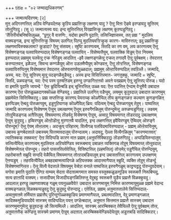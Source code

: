 +++
title = "०२ जन्माद्यधिकरणम्"

+++
जऩ्मात्यदिरणम्: [२]  
मुऩ् अदिगरणत्तिल् अऱिय वेण्डियदॆऩक् कूऱिय प्रह्मत्तिऱ्कु लक्षणम् यादु ? ऎऩ्ऱु विऩा ऎऴवे इरण्डावदु सूत्तिरम् तोऩ्ऱुगिऱदु। (सू २) जऩ्मात्यस्य यद: इन्द सूत्तिरत्तिल् पिरह्मत्तिऱ्कु लक्षणम् कूऱप्पडुगिऱदु। 'तैत्तिरीयोबनिषत्तिलुळ्ळ, "प्रुगुर् वै वारुणि:, यदोवा इमानि पूदाऩि; तत्विजिज्ञासस्व, तत् प्रह्म ” मुदलिय वाक्यङ्गळ्, इन्द सूत्तिरत्तिऱ्कु विषयम् उलगिल् पिऱप्पु मुदलियवऱ्ऱिऱ्कुक् कारण- माविरुत्तल्; इदु प्रह्मत्तिऱ्कु लक्षणमायिरुक्कलामा? कूडादा? ऎऩ्ऱु संसयम्। स्रुष्टि कारणत्वम्, स्तिदि का रण वम्, लय कारणत्वम् ऎऩ्ऱु विसेषणङ्गळ् पलवायिरुप्पदाल् विसेषणङ्गळ् पलवायिऩ् - विसेष्यत्तैयुम्, पलवाक्कि विडुम् ऎऩ्ऱ नियमम् इरुप्पदाल् प्रह्ममुम् पलवॆऩ्ऱु एऱ्क नेरिडुम् आदलिऩ् -इवै लक्षणङ्गळॆऩ्ऱु एऱ्कत् तगादवै ऎऩ्ऱु पूर्वबक्षम्। तेवदत्तऩ् करुप्पाऩवऩ्, इळैञऩ्, सिवन्द कण्गळैयुम् ऒत्त उडलमैप्पैयुम् कॊण्डवऩ्, ऎऩ्ऱु तोऱ्ऱत्तिल्, विसेषणङ्गळ् पलवायिरुप्पिऩुम् विसेष्यमाऩ तेवदत्तऩ् ऒरुवऩागवेयुळ्ळदाल्; प्रह्ममुम् ऒऩ्ऱायिरुप्पदिल् तवऱिल्लै। जऩ्मादि, अस्य, यद: ऎऩ्ऱु सूत्तिरम् मूऩ्ऱु पदङ्गळैयुडैयदु। अस्य इन्द विसित्तिरमाऩ- जगत्तुक्कु, जऩ्मादि = स्रुष्टि, स्तिदि, प्रळयङ्गळ्, यद: ऎन्द परम पुरुषऩिडम् इरुन्दु उण्डागिऩ्ऱऩवो अवऩे परप्रह्मम् ऎऩ्ऱु सूत्तिरप् पॊरुळ्। यदो वा इमाऩि पूदाऩि जायन्दे ' ऎऩ्ऱ च्रुदियिऩ्बडि इच् चूत्तिरत्तिल् उळ्ळ यद: ऎऩ्ऱ पदत्तिऩ् ऐन्दाम् वेऱ्ऱुमैयै उबादाऩ कारणम् ऎऩ्ऱ पॊरुळुळ्ळदागक्कॊळ्ळ वेण्डियदु। प्रह्मत्तिले उलगिऩ् पडैप्पुम्, लयमुम् कूऱुवदाल् उबादाऩ कारणमुम् प्रह्ममेयॆऩ सित्तिक्किऱदु। प्रह्म सप्तत्तिऱ्कु कारणप् पॆयराय्क् कॊळ्गैयिल् तीय कुणङ्गळऱ्ऱ कल्याण कुणङ्गळिऩ् इरुप्पिडम् ऎऩ्बदु पॊरुळागवुम्, इडुगुऱियागक् कॊळ्गैयिल् च्रिय: पदित्वम् ऎऩ्बदु पॊरुळागवुम् तेऱुम्। पाष्यत्तिल् जऩ्मादि कारणत्वम् विसेषणम् ऎऩ्ऱुम् उबलक्षणम् ऎऩ्ऱुम् इरुवगैगळिलुम् पॊरुन्दुमॆऩ्ऱु अरुळप्पडुगिऱदु। लक्ष्यम् तोऩ्ऱुमिडङ्गळ् अऩैत्तिलुम्, विषयमागप् तॊडर्वदु विसेषणम् ऎऩ्ऱुम्, अव्वाऱु विषयमागत् तॊडराददु उबलक्षणम् ऎऩ्ऱुम् कूऱुवदु। इव्विरण्डुम् ऒऩ्ऱोडॊऩ्ऱु मुरणाऩवै यादलिऩ्, इन्द लक्षणत्तिल् इवैयिरण्डुम् ऎव्विदम् ऒरुङ्गे पॊरुन्दुम्? ऎऩ्ऱु ऐयम् तोऩ्ऱलाम्। अदऱ्कुप् परिहारम्: वित्यैगळ् पलविदमायिरुप्पदाल् - प्रह्मम् ऒऩ्ऱेयायिऩुम्, उबास्य कुणबेदत्ताले उबास्यम् पिऩ्ऩमावदालुम् पॊरुन्दलाम्। अदावदु, ऎल्ला वित्यैगळिलुम् "कारणमाऩवऩ्' त्याऩिक्कक् तक्कवऩ्' ऎऩ्ऱ विदिप्पडि कारण माऩ प्रह्मम् (अऩुवर्त्तिक्किऱदु) तॊडरुगिऱदु। अप्पडियिरुन्दालुम् सत्वित्यैयिल् कारणत्वम् मुदलियऩ अऱियवेण्डिय स्वरूबमाय् उबाळऩ व्यक्तिगळ् तोऱुम् विषयमाय्त् तोऩ्ऱुवदाल् विसेषणमॆऩल् पॊरुन्दुम्। तहरो पासऩत्तिलोवॆऩिल्, विसिष्टत्तिल् (प्रहमत्तिल्) तोऱ्ऱमेऱ् पडुगैयिल् पॊरुन्दियुम्, तहरोबासऩै सम्रुदि सन्ददि वेळैयिल् विषयमागत् तोऩ्ऱादबडियालुम् इन्द उबासऩत्तिल् कारणत्वम् उप्लक्षणम् ऎऩप्पडुम् । तहरवित्यैयिल् अबहदबाप्मत्वादिगळे अऱियत्तक्क आदारमागैयाल् स्म्रुदि, व्यक्ति तोऱुम् तॊडर्न्दु विसेषणमागिऩ्ऱऩ। ऎऩ्ऱु वित्यै पेदत्ताले विषयमुम् वॆव्वेऱा वनाले पाष्यत्तिल् इरुवगैगळुम् काट्टप्पट्टदु पॊरुन्दुवदेयाम्। यगोवा इमाऩि पूदाऩि ऎऩ्गिऱ वाम्यम् सेदऩा सेदऩात्मगमाऩ समस्त वस्तुक्कळुडऩ्गूडिय स्वरूबत्तै निरूबिप्पदु, सत्य ज्ञाऩादि वाक्यम्। सजादीयम् विजादीयङ्गळिलिरुत्तु वेऱुबट्ट स्वरूबत्तै युडैय प्रह्मत्तै विळक्कुवदु। आदलाल् इरण्डु लक्षणवाक्यङ् गळुम् पयऩुळ्ळवैये!! उबादाऩ कारणमायुम् निमित्त कारणमायुमुळ्ळ प्रह्ममे वेदान्द वाक्यङ्गळाल् विळक्कप्पडुवदु ऎऩ्ऱु कूऱुवदु पॊरुन्दादु। एऩॆऩिल्, प्रह्मम् अऩुमाऩत्तालेये सित्तिप्पदाल्-अव्वऩुमाऩमे तर्मियाऩ प्रह्मत्तैप् पुरिन्दुगॊळ्ळक्कूडिय प्रमाणमागैयाल्, प्रबलमादलिऩ्, वेऱु प्रमाणङ्गळाल् सादिक्कमुडियाददैये सास्त्रम् सादिप्पदिल् पयऩ् उण्डॆऩ्बदाल्, अऩुमाऩ सित्तमाऩ प्रह्मत्तै सास्त्रम् उबादाऩ कारणमुमागुमॆऩ्ऱु कूऱुवदऱ्कु औ सित्यमिल्लै। आदलिऩ्, सास्त्रम् आरम्बिक्कत् तेवैयिल्लै ऎऩ्ऱु पूर्वबक्षम् तोऩ्ऱ, अऩुमाऩत्तैक् कण्डित्तु सास्त्रमे प्रमाणम् ऎऩ्ऱुम् अदऩाल् आरम्बिक्कवेण्डियदेयॆऩ्ऱुम् अडुत्तबडि सादिक्किऱार्।

